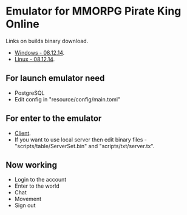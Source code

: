 Emulator for MMORPG Pirate King Online
===

Links on builds binary download.

- [Windows - 08.12.14](https://mega.co.nz/#!yMYxDSaQ!_ih7Qzo6CkEV_KD19tjBuLTcNc6nh33eOCpyr60X8nE).
- [Linux - 08.12.14](https://mega.co.nz/#!SZZ1hYgC!7ZLWhjppBL8IGkrPnUyl5dZnTLxqbnEUU0bA0rWj8VU).

## For launch emulator need

- PostgreSQL
- Edit config in "resource/config/main.toml"

## For enter to the emulator

- [Client](https://mega.co.nz/#!PFhT3bJC!nWA8eAhxPz_2L-TzfqQtKPzm_xoEYaOoiQuHs6qyt-Y).
- If you want to use local server then edit binary files - "scripts/table/ServerSet.bin" and "scripts/txt/server.tx".

## Now working

- Login to the account
- Enter to the world
- Chat
- Movement
- Sign out 